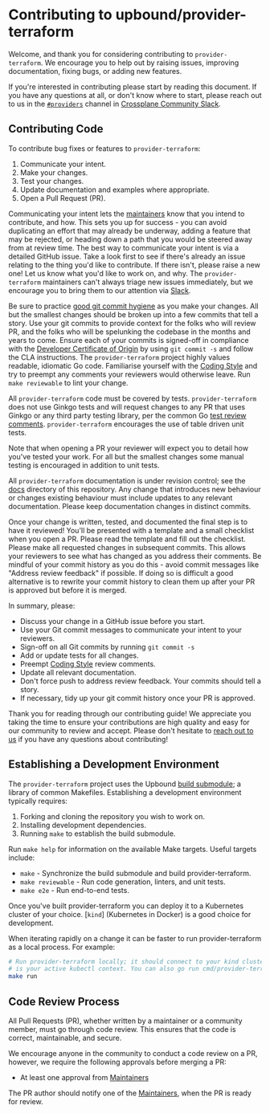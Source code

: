 # Contributing to upbound/provider-terraform

Welcome, and thank you for considering contributing to `provider-terraform`. 
We encourage you to help out by raising issues, improving documentation, 
fixing bugs, or adding new features.

If you're interested in contributing please start by reading this document.
If you have any questions at all, or don't know where to start, please reach 
out to us in the [`#providers`](https://crossplane.slack.com/archives/C01TRKD4623) 
channel in [Crossplane Community Slack]. 

## Contributing Code

To contribute bug fixes or features to `provider-terraform`:

1. Communicate your intent.
1. Make your changes.
1. Test your changes.
1. Update documentation and examples where appropriate.
1. Open a Pull Request (PR).

Communicating your intent lets the [maintainers] know that you intend
to contribute, and how. This sets you up for success - you can avoid duplicating
an effort that may already be underway, adding a feature that may be rejected,
or heading down a path that you would be steered away from at review time. The
best way to communicate your intent is via a detailed GitHub issue. Take a look
first to see if there's already an issue relating to the thing you'd like to
contribute. If there isn't, please raise a new one! Let us know what you'd like
to work on, and why. The `provider-terraform` maintainers can't always triage new issues
immediately, but we encourage you to bring them to our attention via [Slack].

Be sure to practice [good git commit hygiene] as you make your changes. All but
the smallest changes should be broken up into a few commits that tell a story.
Use your git commits to provide context for the folks who will review PR, and
the folks who will be spelunking the codebase in the months and years to come.
Ensure each of your commits is signed-off in compliance with the [Developer
Certificate of Origin] by using `git commit -s` and follow the CLA instructions.
The `provider-terraform` project highly values readable, idiomatic Go code. Familiarise
yourself with the [Coding Style] and try to preempt any comments your reviewers
would otherwise leave. Run `make reviewable` to lint your change.

All `provider-terraform` code must be covered by tests. `provider-terraform` does not use Ginkgo tests and
will request changes to any PR that uses Ginkgo or any third party testing
library, per the common Go [test review comments]. `provider-terraform` encourages the use
of table driven unit tests.

Note that when opening a PR your reviewer will expect you to detail how you've
tested your work. For all but the smallest changes some manual testing is
encouraged in addition to unit tests.

All `provider-terraform` documentation is under revision control; see the [docs] directory
of this repository. Any change that introduces new behaviour or changes existing
behaviour must include updates to any relevant documentation. Please keep
documentation changes in distinct commits.

Once your change is written, tested, and documented the final step is to have it
reviewed! You'll be presented with a template and a small checklist when you
open a PR. Please read the template and fill out the checklist. Please make all
requested changes in subsequent commits. This allows your reviewers to see what
has changed as you address their comments. Be mindful of  your commit history as
you do this - avoid commit messages like "Address review feedback" if possible.
If doing so is difficult a good alternative is to rewrite your commit history to
clean them up after your PR is approved but before it is merged.

In summary, please:

* Discuss your change in a GitHub issue before you start.
* Use your Git commit messages to communicate your intent to your reviewers.
* Sign-off on all Git commits by running `git commit -s`
* Add or update tests for all changes.
* Preempt [Coding Style] review comments.
* Update all relevant documentation.
* Don't force push to address review feedback. Your commits should tell a story.
* If necessary, tidy up your git commit history once your PR is approved.

Thank you for reading through our contributing guide! We appreciate you taking
the time to ensure your contributions are high quality and easy for our
community to review and accept. Please don't hesitate to [reach out to
us][Slack] if you have any questions about contributing!

## Establishing a Development Environment

The `provider-terraform` project uses the Upbound [build submodule]; a library of
common Makefiles. Establishing a development environment typically requires:

1. Forking and cloning the repository you wish to work on.
1. Installing development dependencies.
1. Running `make` to establish the build submodule.

Run `make help` for information on the available Make targets. Useful targets
include:

* `make` - Synchronize the build submodule and build provider-terraform.
* `make reviewable` - Run code generation, linters, and unit tests.
* `make e2e` - Run end-to-end tests.

Once you've built provider-terraform you can deploy it to a Kubernetes cluster of your
choice. [`kind`] (Kubernetes in Docker) is a good choice for development.

When iterating rapidly on a change it can be faster to run provider-terraform as a local
process.  For example:

```bash
# Run provider-terraform locally; it should connect to your kind cluster if said cluster
# is your active kubectl context. You can also go run cmd/provider-terraform/main.go.
make run
```

## Code Review Process

All Pull Requests (PR), whether written by a maintainer or a
community member, must go through code review. This ensures that the code is
correct, maintainable, and secure.

We encourage anyone in the community to conduct a code review on a PR,
however, we require the following approvals before merging a PR:
- At least one approval from [Maintainers]

The PR author should notify one of the [Maintainers], when the PR is ready for
review.

[Crossplane Community Slack]: https://slack.crossplane.io/
[Slack]: https://crossplane.slack.com/archives/C01TRKD4623
[maintainers]: https://github.com/upbound/provider-terraform/blob/main/OWNERS.md
[code of conduct]: https://github.com/cncf/foundation/blob/master/code-of-conduct.md
[good git commit hygiene]: https://www.futurelearn.com/info/blog/telling-stories-with-your-git-history
[Developer Certificate of Origin]: https://github.com/apps/dco
[test review comments]: https://github.com/golang/go/wiki/TestComments
[docs]: docs/
[build submodule]: https://github.com/upbound/build/
[Coding Style]: https://github.com/crossplane/crossplane/blob/master/CONTRIBUTING.md#coding-style

